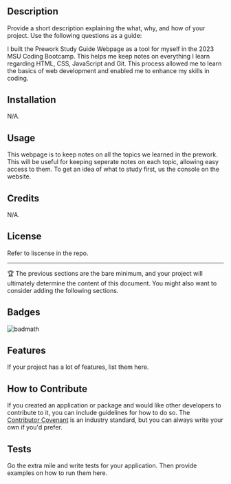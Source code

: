 # <Prework Study Guide Webpade>

## Description

Provide a short description explaining the what, why, and how of your project. Use the following questions as a guide:

I built the Prework Study Guide Webpage as a tool for myself in the 2023 MSU Coding Bootcamp. This helps me keep notes on everything I learn regarding HTML, CSS, JavaScript and Git. This process allowed me to learn the basics of web development and enabled me to enhance my skills in coding.

## Installation

N/A.

## Usage

This webpage is to keep notes on all the topics we learned in the prework. This will be useful for keeping seperate notes on each topic, allowing easy access to them. To get an idea of what to study first, us the console on the website.

## Credits

N/A.

## License

Refer to liscense in the repo.

---

🏆 The previous sections are the bare minimum, and your project will ultimately determine the content of this document. You might also want to consider adding the following sections.

## Badges

![badmath](https://img.shields.io/github/languages/top/nielsenjared/badmath)

## Features

If your project has a lot of features, list them here.

## How to Contribute

If you created an application or package and would like other developers to contribute to it, you can include guidelines for how to do so. The [Contributor Covenant](https://www.contributor-covenant.org/) is an industry standard, but you can always write your own if you'd prefer.

## Tests

Go the extra mile and write tests for your application. Then provide examples on how to run them here.